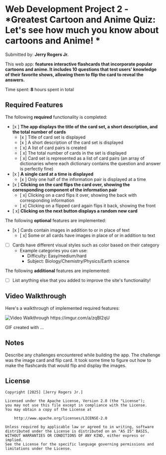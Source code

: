 # Web Development Project 2 - *Greatest Cartoon and Anime Quiz: Let's see how much you know about cartoons and Anime! *

Submitted by: **Jerry Rogers Jr.**

This web app: **features interactive flashcards that incorporate popular cartoons and anime.   It includes 10 questions that test users' knowledge of their favorite shows, allowing them to flip the card to reveal the answers.**

Time spent: **8** hours spent in total

## Required Features

The following **required** functionality is completed:


- [x ] **The app displays the title of the card set, a short description, and the total number of cards**
  - [x ] Title of card set is displayed 
  - [x ] A short description of the card set is displayed 
  - [ x] A list of card pairs is created
  - [ x] The total number of cards in the set is displayed 
  - [ x] Card set is represented as a list of card pairs (an array of dictionaries where each dictionary contains the question and answer is perfectly fine)
- [x ] **A single card at a time is displayed**
  - [x ] Only one half of the information pair is displayed at a time
- [x ] **Clicking on the card flips the card over, showing the corresponding component of the information pair**
  - [ x] Clicking on a card flips it over, showing the back with corresponding information 
  - [ x] Clicking on a flipped card again flips it back, showing the front
- [ x] **Clicking on the next button displays a random new card**

The following **optional** features are implemented:

- [x ] Cards contain images in addition to or in place of text
  - [ x] Some or all cards have images in place of or in addition to text
- [ ] Cards have different visual styles such as color based on their category
  - Example categories you can use:
    - Difficulty: Easy/medium/hard
    - Subject: Biology/Chemistry/Physics/Earth science

The following **additional** features are implemented:

* [ ] List anything else that you added to improve the site's functionality!

## Video Walkthrough

Here's a walkthrough of implemented required features:

<img src='./Project 2 - Flashcards Part 1.gif' title='Video Walkthrough' width='' alt='Video Walkthrough' />
https://imgur.com/a/zqBI2qU

<!-- Replace this with whatever GIF tool you used! -->
GIF created with ...  
<!-- Recommended tools:
[Kap](https://getkap.co/) for macOS
[ScreenToGif](https://www.screentogif.com/) for Windows
[peek](https://github.com/phw/peek) for Linux. -->

## Notes

Describe any challenges encountered while building the app. The challenge was the image card and flip card. It took some time to figure out how to make the flashcards that would flip and display the images.

## License

    Copyright [2025] [Jerry Rogers Jr.]

    Licensed under the Apache License, Version 2.0 (the "License");
    you may not use this file except in compliance with the License.
    You may obtain a copy of the License at

        http://www.apache.org/licenses/LICENSE-2.0

    Unless required by applicable law or agreed to in writing, software
    distributed under the License is distributed on an "AS IS" BASIS,
    WITHOUT WARRANTIES OR CONDITIONS OF ANY KIND, either express or implied.
    See the License for the specific language governing permissions and
    limitations under the License.
